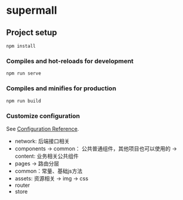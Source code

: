 # supermall

## Project setup
```
npm install
```

### Compiles and hot-reloads for development
```
npm run serve
```

### Compiles and minifies for production
```
npm run build
```

### Customize configuration
See [Configuration Reference](https://cli.vuejs.org/config/).




- network: 后端接口相关
- components 
     -> common： 公共普通组件，其他项目也可以使用的
     -> content: 业务相关公共组件
- pages -> 路由分层
- common：常量、基础js方法
- assets: 资源相关
     -> img
     -> css
- router
- store
